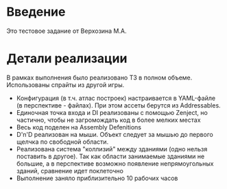 # Введение
Это тестовое задание от Верхозина М.А.

# Детали реализации
В рамках выполнения было реализовано ТЗ в полном объеме. Использованы спрайты из другой игры.
- Конфигурация (в т.ч. атлас построек) настраивается в YAML-файле (в перспективе - файлах). При этом ассеты берутся из Addressables.
- Единочная точка входа и DI реализованы с помощью Zenject, но частично, чтобы не загромождать код в более мелких местах
- Весь код поделен на Assembly Defenitions
- D'n'D реализован на мыши. Объект следует за мышью до первого щелчка по свободной области.
- Реализована система "коллизий" между зданиями (одно нельзя поставить в другое). Так как области занимаемые зданиями не большие, а в перспективе возможно появление непрямоугольных зданий, сравнение идет поклеточно
- Выполнение заняло приблизительно 10 рабочих часов
